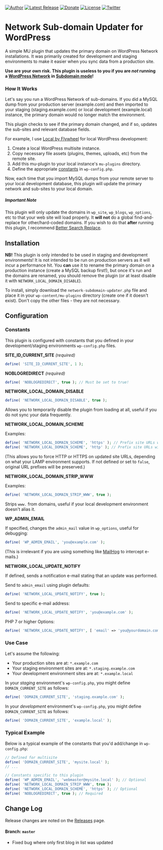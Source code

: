 [![Author](https://img.shields.io/badge/author-Daniel%20M.%20Hendricks-lightgrey.svg?colorB=9900cc )](https://www.danhendricks.com)
[![Latest Release](https://img.shields.io/github/release/dmhendricks/wordpress-network-subdomain-updater-plugin.svg)](https://github.com/dmhendricks/wordpress-network-subdomain-updater-plugin/releases)
[![Donate](https://img.shields.io/badge/Donate-PayPal-green.svg)](https://paypal.me/danielhendricks)
[![License](https://img.shields.io/badge/license-GPLv2-yellow.svg)](https://raw.githubusercontent.com/dmhendricks/wordpress-network-subdomain-updater-plugin/master/LICENSE)
[![Twitter](https://img.shields.io/twitter/url/https/github.com/dmhendricks/wordpress-network-subdomain-updater-plugin.svg?style=social)](https://twitter.com/danielhendricks)

# Network Sub-domain Updater for WordPress

A simple MU plugin that updates the primary domain on WordPress Network installations. It was primarily created for development and staging environments to make it easier when you sync data from a production site.

**Use are your own risk. This plugin is useless to you if you are *not* running a [WordPress Network](https://codex.wordpress.org/Create_A_Network) in [Subdomain mode](https://codex.wordpress.org/Create_A_Network#Installing_a_Network)!**

### How It Works

Let's say you run a WordPress Network of sub-domains. If you did a MySQL dump from your production server (example.com) and then imported to your staging (staging.example.com) or local development (example.local) instance, the primary domain would no longer match the environment.

This plugin checks to see if the primary domain changed, and if so, updates the sub-sites and relevant database fields.

For example, I use [Local by Flywheel](https://local.getflywheel.com/) for local WordPress development:

1. Create a local WordPress multisite instance.
2. Copy necessary file assets (plugins, themes, uploads, etc) from the remote site.
3. Add this mu-plugin to your local instance's `mu-plugins` directory.
4. Define the appropriate [constants](https://github.com/dmhendricks/wordpress-network-subdomain-updater-plugin#configuration) in `wp-config.php`.

Now, each time that you import MySQL dumps from your remote server to your local development database, this plugin will update the primary network and sub-sites to your local domain.

##### Important Note

This plugin will only update the domains in `wp_site`, `wp_blogs`, `wp_options`, etc to that your web site will load properly. It **will not** do a global find-and-replace for other/hard-coded domains. If you wish to do that **after** running this plugin, I recommend [Better Search Replace](https://wordpress.org/plugins/better-search-replace/).

## Installation

**NB!** This plugin is only intended to be used in staging and development environments! It is not intended to be run on production servers as it will incur a performance hit. You **can** use it to rename the primary domain on a production instance (create a MySQL backup first!), but once it's run and the domains are renamed, you should remove the plugin (or at least disable it with `NETWORK_LOCAL_DOMAIN_DISABLE`).

To install, simply download the `network-subdomain-updater.php` file and place it in your `wp-content/mu-plugins` directory (create one if it doesn't exist). Don't copy the other files - they are not necessary.

## Configuration

### Constants

This plugin is configured with constants that you defined in your development/staging environments `wp-config.php` files.

**SITE_ID_CURRENT_SITE** *(required)*

```php
define( 'SITE_ID_CURRENT_SITE', 1 );
```

**NOBLOGREDIRECT** *(required)*

```php
define( 'NOBLOGREDIRECT', true ); // Must be set to true!
```

**NETWORK_LOCAL_DOMAIN_DISABLE**

```php
define( 'NETWORK_LOCAL_DOMAIN_DISABLE', true );
```

Allows you to temporarily disable the plugin from loading at all, useful if you do not sync your data frequently.

**NETWORK_LOCAL_DOMAIN_SCHEME**

Examples:
```php
define( 'NETWORK_LOCAL_DOMAIN_SCHEME', 'https' ); // Prefix site URLs with: https
define( 'NETWORK_LOCAL_DOMAIN_SCHEME', 'http' ); // Prefix site URLs with: http
```

(This allows you to force HTTP or HTTPS on updated site URLs, depending on what your LAMP environment supports. If not defined or set to `false`, original URL prefixes will be preserved.)

**NETWORK_LOCAL_DOMAIN_STRIP_WWW**

Examples:
```php
define( 'NETWORK_LOCAL_DOMAIN_STRIP_WWW', true );
```

Strips `www.` from domains, useful if your local development environment doesn't alias it.

**WP_ADMIN_EMAIL**

If specified, changes the `admin_mail` value in `wp_options`, useful for debugging:
```php
define( 'WP_ADMIN_EMAIL', 'you@example.com' );
```

(This is irrelevant if you are using something like [MailHog](https://github.com/mailhog/MailHog) to intercept e-mails.)

**NETWORK_LOCAL_UPDATE_NOTIFY**

If defined, sends a notification e-mail stating that an update was performed.

Send to `admin_email` using plugin defaults:
```php
define( 'NETWORK_LOCAL_UPDATE_NOTIFY', true );
```

Send to specific e-mail address:
```php
define( 'NETWORK_LOCAL_UPDATE_NOTIFY', 'you@example.com' );
```

PHP 7 or higher Options:
```php
define( 'NETWORK_LOCAL_UPDATE_NOTIFY', [ 'email' => 'you@yourdomain.com', 'subject' => 'Site sync!', 'message' => 'This space intentionally left blank.' ] );
```

### Use Case

Let's assume the following:

- Your production sites are at: `*.example.com`
- Your staging environment sites are at: `*.staging.example.com`
- Your development environment sites are at: `*.example.local`

In your *staging* environment's `wp-config.php`, you might define `DOMAIN_CURRENT_SITE` as follows:
```php
define( 'DOMAIN_CURRENT_SITE', 'staging.example.com' );
```

In your *development* environment's `wp-config.php`, you might define `DOMAIN_CURRENT_SITE` as follows:
```php
define( 'DOMAIN_CURRENT_SITE', 'example.local' );
```

### Typical Example

Below is a typical example of the constants that you'd add/change in `wp-config.php`:

```php
// Defined for multisite
define( 'DOMAIN_CURRENT_SITE', 'mysite.local' );
// ...

// Constants specific to this plugin
define( 'WP_ADMIN_EMAIL', 'webmaster@mysite.local' ); // Optional
define( 'NETWORK_LOCAL_DOMAIN_STRIP_WWW', true );
define( 'NETWORK_LOCAL_DOMAIN_SCHEME', 'https' ); // Optional
define( 'NOBLOGREDIRECT', true ); // Required
```

## Change Log

Release changes are noted on the [Releases](https://github.com/dmhendricks/wordpress-network-subdomain-updater-plugin/releases) page.

#### Branch: `master`

* Fixed bug where only first blog in list was updated
